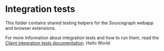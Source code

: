 # Integration tests

This folder contains shared testing helpers for the Sourcegraph webapp and browser extensions.

For more information about integration tests and how to run them, read the [Client integration tests documentation](https://docs.sourcegraph.com/dev/testing#client-integration-tests).
Hello World
